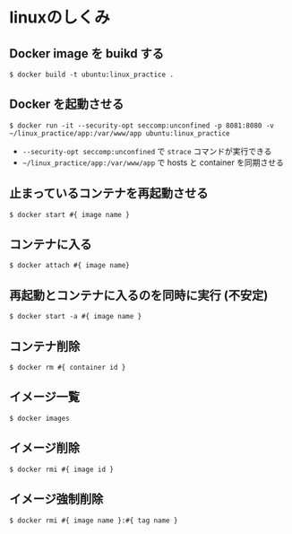 # linuxのしくみ

## Docker image を buikd する

```
$ docker build -t ubuntu:linux_practice .
```

## Docker を起動させる

```
$ docker run -it --security-opt seccomp:unconfined -p 8081:8080 -v ~/linux_practice/app:/var/www/app ubuntu:linux_practice
```

- `--security-opt seccomp:unconfined` で `strace` コマンドが実行できる
- `~/linux_practice/app:/var/www/app` で hosts と container を同期させる

## 止まっているコンテナを再起動させる

```
$ docker start #{ image name }
``` 

## コンテナに入る

```
$ docker attach #{ image name}
```

## 再起動とコンテナに入るのを同時に実行 (不安定)

```
$ docker start -a #{ image name }
```

## コンテナ削除

```
$ docker rm #{ container id }
```

## イメージ一覧

```
$ docker images
```

## イメージ削除

```
$ docker rmi #{ image id }
```

## イメージ強制削除

```
$ docker rmi #{ image name }:#{ tag name }
```
